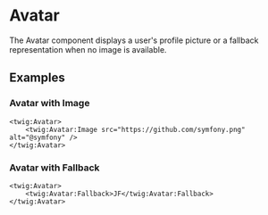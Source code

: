 # Avatar

The Avatar component displays a user's profile picture or a fallback representation when no image is available.

## Examples

### Avatar with Image

```twig
<twig:Avatar>
    <twig:Avatar:Image src="https://github.com/symfony.png" alt="@symfony" />
</twig:Avatar>
```

### Avatar with Fallback

```twig
<twig:Avatar>
    <twig:Avatar:Fallback>JF</twig:Avatar:Fallback>
</twig:Avatar>
``` 
